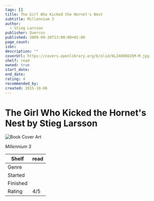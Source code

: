 ```yaml
---
tags: []
title: The Girl Who Kicked the Hornet's Nest
subtitle: Millennium 3
author:
  - Stieg Larsson
publisher: Quercus
published: 2009-09-30T13:00:00+01:00
page_count:
isbn:
description: ""
coverUrl: https://covers.openlibrary.org/b/olid/OL24080825M-M.jpg
shelf: read
owned: true
start_date:
end_date:
rating: 4
recommended_by:
created: 2015-10-06
---
```


# The Girl Who Kicked the Hornet's Nest by Stieg Larsson

![Book Cover Art](https://covers.openlibrary.org/b/olid/OL24080825M-M.jpg)

_Millennium 3_

| Shelf | read |
| --- | --- |
| Genre |  |
| Started |  |
| Finished |  |
| Rating | 4/5 |

